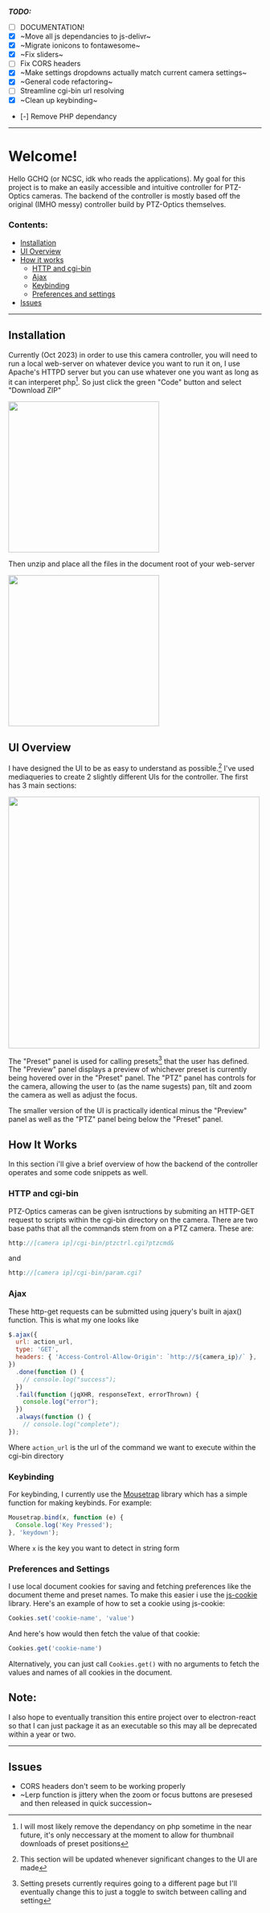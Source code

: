 _**TODO:**_
  - [ ] DOCUMENTATION!
  - [x] ~Move all js dependancies to js-delivr~
  - [x] ~Migrate ionicons to fontawesome~
  - [x] ~Fix sliders~
  - [ ] Fix CORS headers
  - [x] ~Make settings dropdowns actually match current camera settings~
  - [x] ~General code refactoring~
  - [ ] Streamline cgi-bin url resolving
  - [x] ~Clean up keybinding~
  - [-] Remove PHP dependancy
 
---

# Welcome!
Hello GCHQ (or NCSC, idk who reads the applications).
My goal for this project is to make an easily accessible and intuitive controller for PTZ-Optics cameras.
The backend of the controller is mostly based off the original (IMHO messy) controller build by PTZ-Optics themselves.

### Contents:
  - [Installation](#installation)
  - [UI Overview](#ui-overview)
  - [How it works](#how-it-works)
    - [HTTP and cgi-bin](#http-and-cgi-bin)
    - [Ajax](#ajax)
    - [Keybinding](#keybinding)
    - [Preferences and settings](#preferences-and-settings)
  - [Issues](#issues)

___
## Installation
Currently (Oct 2023) in order to use this camera controller, you will need to run a local web-server on whatever device you want to run it on, I use Apache's HTTPD server but you can use whatever one you want as long as it can interperet php[^1]. So just click the green "Code" button and select "Download ZIP"

<img src="https://github.com/j-trueman/PTZ-Optics/assets/82833724/80d5ad48-303b-4c85-b402-772af67a8832" width="300">

Then unzip and place all the files in the document root of your web-server

<img src="https://github.com/j-trueman/PTZ-Optics/assets/82833724/1c35f67b-e99f-4a2d-94c3-3ae00561ec0b" width="300">

## UI Overview
I have designed the UI to be as easy to understand as possible.[^2] I've used mediaqueries to create 2 slightly different UIs for the controller. The first has 3 main sections:

<img src="https://github.com/j-trueman/PTZ-Optics/assets/82833724/bd2bbce4-6168-4db5-a95c-f136fbc83b50" width="500">

The "Preset" panel is used for calling presets[^3] that the user has defined. The "Preview" panel displays a preview of whichever preset is currently being hovered over in the "Preset" panel. The "PTZ" panel has controls for the camera, allowing the user to (as the name sugests) pan, tilt and zoom the camera as well as adjust the focus.

The smaller version of the UI is practically identical minus the "Preview" panel as well as the "PTZ" panel being below the "Preset" panel.

## How It Works
In this section i'll give a brief overview of how the backend of the controller operates and some code snippets as well.
### HTTP and cgi-bin
PTZ-Optics cameras can be given isntructions by submiting an HTTP-GET request to scripts within the cgi-bin directory on the camera. There are two base paths that all the commands stem from on a PTZ camera. These are:
```javascript
http://[camera ip]/cgi-bin/ptzctrl.cgi?ptzcmd&
```
and
```javascript
http://[camera ip]/cgi-bin/param.cgi?
```
### Ajax
These http-get requests can be submitted using jquery's built in ajax() function. This is what my one looks like
```javascript
$.ajax({
  url: action_url,
  type: 'GET',
  headers: { 'Access-Control-Allow-Origin': `http://${camera_ip}/` },
})
  .done(function () {
    // console.log("success");
  })
  .fail(function (jqXHR, responseText, errorThrown) {
    console.log("error");
  })
  .always(function () {
    // console.log("complete");
});
```
Where `action_url` is the url of the command we want to execute within the cgi-bin directory

### Keybinding
For keybinding, I currently use the [Mousetrap](https://www.npmjs.com/package/mousetrap) library which has a simple function for making keybinds. For example: 
```javascript
Mousetrap.bind(x, function (e) {
  Console.log('Key Pressed');
}, 'keydown');
```
Where `x` is the key you want to detect in string form

### Preferences and Settings
I use local document cookies for saving and fetching preferences like the document theme and preset names. To make this easier i use the [js-cookie](https://www.npmjs.com/package/js-cookie) library. Here's an example of how to set a cookie using js-cookie:
```javascript
Cookies.set('cookie-name', 'value')
```
And here's how would then fetch the value of that cookie:
```javascript
Cookies.get('cookie-name')
```
Alternatively, you can just call `Cookies.get()` with no arguments to fetch the values and names of all cookies in the document.

## Note:
I also hope to eventually transition this entire project over to electron-react so that I can just package it as an executable so this may all be deprecated within a year or two.

---
## Issues
- CORS headers don't seem to be working properly
- ~Lerp function is jittery when the zoom or focus buttons are presesed and then released in quick succession~

[^1]: I will most likely remove the dependancy on php sometime in the near future, it's only neccessary at the moment to allow for thumbnail downloads of preset positions
[^2]: This section will be updated whenever significant changes to the UI are made
[^3]: Setting presets currently requires going to a different page but I'll eventually change this to just a toggle to switch between calling and setting
